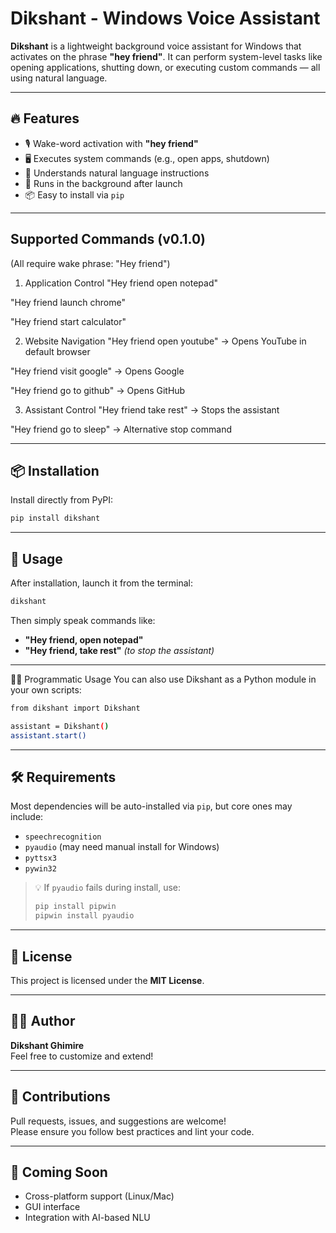 # Dikshant - Windows Voice Assistant

**Dikshant** is a lightweight background voice assistant for Windows that activates on the phrase **"hey friend"**. It can perform system-level tasks like opening applications, shutting down, or executing custom commands — all using natural language.

---

## 🔥 Features

- 🎙️ Wake-word activation with **"hey friend"**
- 🖥️ Executes system commands (e.g., open apps, shutdown)
- 🧠 Understands natural language instructions
- 🔁 Runs in the background after launch
- 📦 Easy to install via `pip`

---

## Supported Commands (v0.1.0)
(All require wake phrase: "Hey friend")

1. Application Control
"Hey friend open notepad"

"Hey friend launch chrome"

"Hey friend start calculator"

2. Website Navigation
"Hey friend open youtube" → Opens YouTube in default browser

"Hey friend visit google" → Opens Google

"Hey friend go to github" → Opens GitHub

3. Assistant Control
"Hey friend take rest" → Stops the assistant

"Hey friend go to sleep" → Alternative stop command

---

## 📦 Installation

Install directly from PyPI:

```bash
pip install dikshant
```

---

## 🚀 Usage

After installation, launch it from the terminal:

```bash
dikshant
```

Then simply speak commands like:

- **"Hey friend, open notepad"**
- **"Hey friend, take rest"** *(to stop the assistant)*

---

🧑‍💻 Programmatic Usage
You can also use Dikshant as a Python module in your own scripts:

```bash
from dikshant import Dikshant

assistant = Dikshant()
assistant.start()

```


---

## 🛠 Requirements

Most dependencies will be auto-installed via `pip`, but core ones may include:

- `speechrecognition`
- `pyaudio` (may need manual install for Windows)
- `pyttsx3`
- `pywin32`

> 💡 If `pyaudio` fails during install, use:
> ```bash
> pip install pipwin
> pipwin install pyaudio
> ```

---

## 📃 License

This project is licensed under the **MIT License**.

---

## 🙋‍♂️ Author

**Dikshant Ghimire**  
Feel free to customize and extend!

---

## 💬 Contributions

Pull requests, issues, and suggestions are welcome!  
Please ensure you follow best practices and lint your code.

---

## 🧪 Coming Soon

- Cross-platform support (Linux/Mac)
- GUI interface
- Integration with AI-based NLU